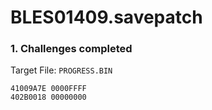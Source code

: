 # BLES01409.savepatch

### 1. Challenges completed

Target File: `PROGRESS.BIN`

```
41009A7E 0000FFFF
402B0018 00000000
```

